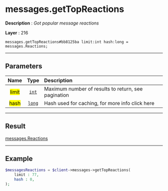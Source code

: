 # messages.getTopReactions

**Description** : *Got popular message reactions*

**Layer** : 216

```tl
messages.getTopReactions#bb8125ba limit:int hash:long = messages.Reactions;
```

---

## Parameters

| Name | Type | Description |
| :---: | :---: | :--- |
| <mark>limit</mark> | [`int`](type/int) | Maximum number of results to return, see pagination |
| <mark>hash</mark> | [`long`](type/long) | Hash used for caching, for more info click here |

---

## Result

[messages.Reactions](type/messages.Reactions)

---

## Example

```php
$messagesReactions = $client->messages->getTopReactions(
	limit : 77,
	hash : 0,
);
```